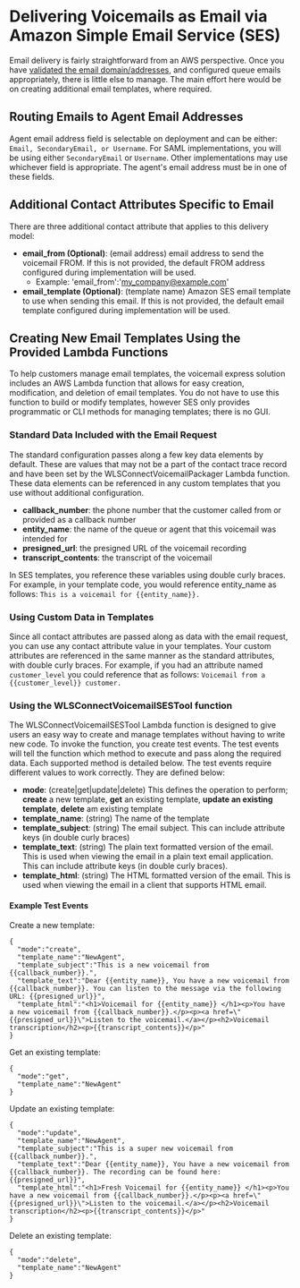 # Delivering Voicemails as Email via Amazon Simple Email Service (SES)
Email delivery is fairly straightforward from an AWS perspective. Once you have [validated the email domain/addresses](WLSConnectVoicemail_prerequistes.md#setup-steps-for-email-delivery), and configured queue emails appropriately, there is little else to manage. The main effort here would be on creating additional email templates, where required.

## Routing Emails to Agent Email Addresses
Agent email address field is selectable on deployment and can be either: `Email, SecondaryEmail, or Username`. For SAML implementations, you will be using either `SecondaryEmail` or `Username`. Other implementations may use whichever field is appropriate. The agent's email address must be in one of these fields. 

## Additional Contact Attributes Specific to Email
There are three additional contact attribute that applies to this delivery model:
-  **email_from (Optional)**: (email address) email address to send the voicemail FROM. If this is not provided, the default FROM address configured during implementation will be used.
    -  Example: 'email_from':'my_company@example.com'
-  **email_template (Optional)**: (template name) Amazon SES email template to use when sending this email.  If this is not provided, the default email template configured during implementation will be used.

## Creating New Email Templates Using the Provided Lambda Functions
To help customers manage email templates, the voicemail express solution includes an AWS Lambda function that allows for easy creation, modification, and deletion of email templates. You do not have to use this function to build or modify templates, however SES only provides programmatic or CLI methods for managing templates; there is no GUI.

### Standard Data Included with the Email Request
The standard configuration passes along a few key data elements by default. These are values that may not be a part of the contact trace record and have been set by the WLSConnectVoicemailPackager Lambda function. These data elements can be referenced in any custom templates that you use without additional configuration.

-  **callback_number**: the phone number that the customer called from or provided as a callback number
-  **entity_name**: the name of the queue or agent that this voicemail was intended for
-  **presigned_url**: the presigned URL of the voicemail recording
-  **transcript_contents**: the transcript of the voicemail

In SES templates, you reference these variables using double curly braces. For example, in your template code, you would reference entity_name as follows: `This is a voicemail for {{entity_name}}.`

### Using Custom Data in Templates
Since all contact attributes are passed along as data with the email request, you can use any contact attribute value in your templates. Your custom attributes are referenced in the same manner as the standard attributes, with double curly braces. For example, if you had an attribute named `customer_level` you could reference that as follows: `Voicemail from a {{customer_level}} customer.`

### Using the WLSConnectVoicemailSESTool function
The WLSConnectVoicemailSESTool Lambda function is designed to give users an easy way to create and manage templates without having to write new code. To invoke the function, you create test events. The test events will tell the function which method to execute and pass along the required data. Each supported method is detailed below. The test events require different values to work correctly. They are defined below:
-  **mode**: (create|get|update|delete) This defines the operation to perform; **create** a new template, **get** an existing template, **update an existing template**, **delete** am existing template
-  **template_name**: (string) The name of the template
-  **template_subject**: (string) The email subject. This can include attribute keys (in double curly braces)
-  **template_text**: (string) The plain text formatted version of the email. This is used when viewing the email in a plain text email application. This can include attribute keys (in double curly braces).
-  **template_html**: (string) The HTML formatted version of the email. This is used when viewing the email in a client that supports HTML email.

#### Example Test Events
Create a new template:
```
{
  "mode":"create",
  "template_name":"NewAgent",
  "template_subject":"This is a new voicemail from {{callback_number}}.",
  "template_text":"Dear {{entity_name}}, You have a new voicemail from {{callback_number}}. You can listen to the message via the following URL: {{presigned_url}}",
  "template_html":"<h1>Voicemail for {{entity_name}} </h1><p>You have a new voicemail from {{callback_number}}.</p><p><a href=\"{{presigned_url}}\">Listen to the voicemail.</a></p><h2>Voicemail transcription</h2><p>{{transcript_contents}}</p>"
}
```
Get an existing template:
```
{
  "mode":"get",
  "template_name":"NewAgent"
}
```

Update an existing template:
```
{
  "mode":"update",
  "template_name":"NewAgent",
  "template_subject":"This is a super new voicemail from {{callback_number}}.",
  "template_text":"Dear {{entity_name}}, You have a new voicemail from {{callback_number}}. The recording can be found here: {{presigned_url}}",
  "template_html":"<h1>Fresh Voicemail for {{entity_name}} </h1><p>You have a new voicemail from {{callback_number}}.</p><p><a href=\"{{presigned_url}}\">Listen to the voicemail.</a></p><h2>Voicemail transcription</h2><p>{{transcript_contents}}</p>"
}
```

Delete an existing template:
```
{
  "mode":"delete",
  "template_name":"NewAgent"
}
```
